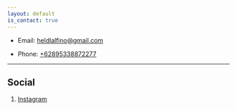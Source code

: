 ```yaml
---
layout: default
is_contact: true
---
```


* Email: [heldlalfino@gmail.com](mailto:heldlalfino@gmail.com)

* Phone: [+62895338872277](tel:+62895338872277)

---

## Social

1. [Instagram](https://www.instagram.com/heldlalfino/)
